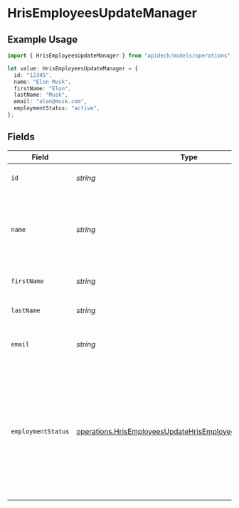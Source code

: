 # HrisEmployeesUpdateManager

## Example Usage

```typescript
import { HrisEmployeesUpdateManager } from "apideck/models/operations";

let value: HrisEmployeesUpdateManager = {
  id: "12345",
  name: "Elon Musk",
  firstName: "Elon",
  lastName: "Musk",
  email: "elon@musk.com",
  employmentStatus: "active",
};
```

## Fields

| Field                                                                                                                                      | Type                                                                                                                                       | Required                                                                                                                                   | Description                                                                                                                                | Example                                                                                                                                    |
| ------------------------------------------------------------------------------------------------------------------------------------------ | ------------------------------------------------------------------------------------------------------------------------------------------ | ------------------------------------------------------------------------------------------------------------------------------------------ | ------------------------------------------------------------------------------------------------------------------------------------------ | ------------------------------------------------------------------------------------------------------------------------------------------ |
| `id`                                                                                                                                       | *string*                                                                                                                                   | :heavy_minus_sign:                                                                                                                         | A unique identifier for an object.                                                                                                         | 12345                                                                                                                                      |
| `name`                                                                                                                                     | *string*                                                                                                                                   | :heavy_minus_sign:                                                                                                                         | The name of the manager, often a combination of their first and last names.                                                                | Elon Musk                                                                                                                                  |
| `firstName`                                                                                                                                | *string*                                                                                                                                   | :heavy_minus_sign:                                                                                                                         | The first name of the person.                                                                                                              | Elon                                                                                                                                       |
| `lastName`                                                                                                                                 | *string*                                                                                                                                   | :heavy_minus_sign:                                                                                                                         | The last name of the person.                                                                                                               | Musk                                                                                                                                       |
| `email`                                                                                                                                    | *string*                                                                                                                                   | :heavy_minus_sign:                                                                                                                         | The email address of the manager.                                                                                                          | elon@musk.com                                                                                                                              |
| `employmentStatus`                                                                                                                         | [operations.HrisEmployeesUpdateHrisEmployeesEmploymentStatus](../../models/operations/hrisemployeesupdatehrisemployeesemploymentstatus.md) | :heavy_minus_sign:                                                                                                                         | The employment status of the employee, indicating whether they are currently employed, inactive, terminated, or in another status.         | active                                                                                                                                     |